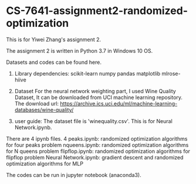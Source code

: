 # CS-7641-assignment2-randomized-optimization
This is for Yiwei Zhang's assignment 2.

The assignment 2 is written in Python 3.7 in Windows 10 OS.

Datasets and codes can be found here.

1. Library dependencies:
scikit-learn
numpy
pandas
matplotlib
mlrose-hiive

2. Dataset
For the neural network weighting part, I used Wine Quality Dataset, It can be downloaded from UCI machine learning repository.
The download url:
https://archive.ics.uci.edu/ml/machine-learning-databases/wine-quality/

3. user guide:
The dataset file is 'winequality.csv'. This is for Neural Network.ipynb.

There are 4 ipynb files.
4 peaks.ipynb: randomized optimization algorithms for four peaks problem
nqueens.ipynb: randomized optimization algorithms for N queens problem
flipflop.ipynb: randomized optimization algorithms for flipflop problem
Neural Network.ipynb: gradient descent and randomized optimization algorithms for MLP

The codes can be run in jupyter notebook (anaconda3).
